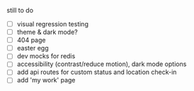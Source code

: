 still to do

- [ ] visual regression testing
- [ ] theme & dark mode?
- [ ] 404 page
- [ ] easter egg
- [ ] dev mocks for redis
- [ ] accessibility (contrast/reduce motion), dark mode options
- [ ] add api routes for custom status and location check-in
- [ ] add 'my work' page
